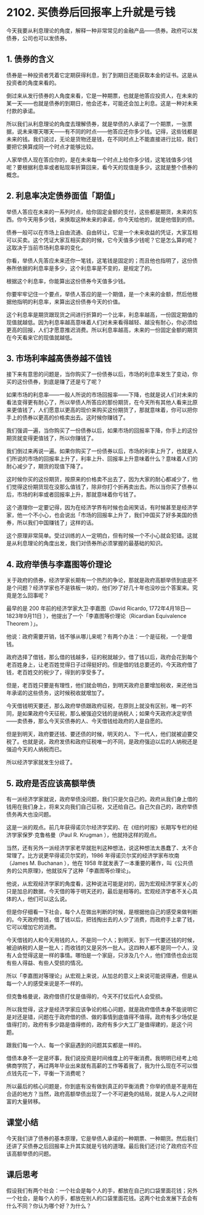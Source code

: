 # 2102. 买债券后回报率上升就是亏钱
今天我要从利息理论的角度，解释一种非常常见的金融产品——债券。政府可以发债券，公司也可以发债券。 

## 1. 债券的含义
债券是一种投资者凭着它定期获得利息，到了到期日还能获取本金的证书。这是从投资者的角度来看的。

倒过来从发行债券的人角度来看，它是一种期票，也就是他答应投资人，在未来的某一天——也就是债券的到期日，他会还本，可能还会加上利息。这是一种对未来付款的承诺。

所以我们从利息理论的角度去理解债券，就是举债的人承诺了一个期票，一张票据，说未来哪天哪天——有不同的时点——他答应还你多少钱。记得，这些钱都是未来的钱。我们说过，无论是货物还是钱，在不同时点上不能直接进行比较，我们要把它换算成同一个时点才能够比较。

人家举债人现在答应你的，是在未来每一个时点上给你多少钱，这笔钱值多少钱呢？要根据利息率或者贴现率折算回来，看今天的现值是多少。这就是整个债券的概念。

## 2. 利息率决定债券面值「期值」
举债人答应在未来的一系列时点，给你固定金额的支付，这些都是期货，未来的东西。你今天用多少钱，来换取这种未来的承诺，你今天给他的，就是他借到的债。

债券一般可以在市场上自由流通、自由转让，它是一个未来收益的凭证，大家互相可以买卖。这个凭证大家互相买卖的时候，它今天值多少钱呢？它是怎么算的呢？这取决于当前市场利息率的变化。

你看，举债人先答应未来还你一笔钱，这笔钱是固定的；而且他也指明了，这份债券所依据的利息率是多少，这个利息率是不变的，是规定了的。

根据这个利息率，你能算出这份债券今天值多少钱。

你要牢牢记住一个要点，举债人答应的是一个期值，是一个未来的金额，然后他根据他指明的利息率，来算出这份债券今天的价值。

这个利息率是期货跟现货之间进行折算的一个比率，利息率越高，一份固定期值的现值就越低。因为利息率越高意味着人们对未来看得越轻、越没有耐心，你必须给更高的回报，人们才愿意推迟消费。所以利息率越高，未来的一份固定金额的期货在今天看来它的现值就越低。
 
## 3. 市场利率越高债券越不值钱
接下来有意思的问题是，当你购买了一份债券以后，市场的利息率发生了变动，你买的这份债券，到底是赚了还是亏了呢？

如果市场的利息率——一般人所说的市场回报率——下降，也就是说人们对未来的看法变得更有耐心了，所以举债人所答应的那份期货，在今天所有其他人看来比原来更值钱了，人们愿意以更高的现价来购买这份期货了，那就意味着，你可以把你手上的债券以更高的价格卖出去。这时候你赚钱了。

我们强调一遍，当你购买了一份债券以后，如果市场的回报率下降，你手上的这份期货就变得更值钱了，所以你赚钱了。

我们倒过来再说一遍。如果你购买了一份债券以后，市场的利率上升了，也就是人们所说的市场的回报率上升了，利率上升、回报率上升意味着什么？意味着人们的耐心减少了，期货的现值下降了。

这时候你买的这份期货，按原来的价格卖不出去了，因为大家的耐心都减少了，他们觉得这份期货现在没那么值钱了，除非你打个折再卖出去。所以当你买了债券以后，市场的利率或者回报率上升，那就意味着你亏钱了。

这个道理你一定要记得，因为在经济学界有时候也会闹笑话，有时候甚至是经济学家，他一个不小心，也会说出「市场的回报率上升了，我们中国买了好多美国的债券，所以我们中国赚钱了」这样的话。

这个原理非常简单。受过训练的人一定明白，但有时候一个不小心就会犯错。这就是从利息理论的角度出发，我们对债券所必须掌握的最基础的知识。

## 4. 政府举债与李嘉图等价理论
关于政府的债券，经济学家长期有一个热烈的争论，那就是政府高额举债到底是不是个问题？经济学家也不是铁板一块的，他们吵了好几十年也没吵出个答案来。究竟是怎么回事呢？

最早的是 200 年前的经济学家大卫·李嘉图（David Ricardo, 1772年4月18日—1823年9月11日 ），他提出了一个「李嘉图等价理论（Ricardian Equivalence Theorem ）」。

他说：政府需要开销，钱不够从哪儿来呢？有两个办法：一个是征税，一个是借钱。

政府选择了借钱，那么借的钱越多，征的税就越少。借了钱以后，政府会花到每个老百姓身上，让老百姓觉得日子过得挺好的。但是借的钱总要还的，今天政府借了钱，老百姓交的税少了，得到的享受多了。

但是，老百姓只要是有理性，他们就会明白，到明天政府总要增加税收，来还他当年承诺的这些债务，这时候税收就增加了。

今天借钱明天要还，那么政府举债跟政府征税，在原则上就没有区别，唯一的不同，是如果政府今天征税，那么被强迫交钱的是纳税人；如果今天政府决定举债——卖债券，那么今天买债券的人、今天借钱给政府的人是自愿的。

但是到明天，政府要还钱、要还债的时候，明天的人、下一代人，他们就被迫要交税了。也就是说，政府发债和政府征税唯一的不同，是政府强迫以后的人纳税还是强迫今天的人纳税而已。

所以经济学家就发生分歧了。
 
## 5. 政府是否应该高额举债
有一派经济学家就说，政府举债没问题，我们只是欠自己的。政府从我们身上借的钱用在我们身上，将来又向我们自己征税，又还给自己。自己欠自己的，政府举债债务再大也没问题。

这是一派的观点。前几年获得诺贝尔经济学奖的、在《纽约时报》长期写专栏的经济学家保罗·克鲁格曼（Paul R. Krugman ），他就持这样的观点。

当然，还有另外一派经济学家老早就批判这种想法，说这种想法太愚蠢了、太不合常理了。比方说更早得诺贝尔奖的，1986 年得诺贝尔奖的经济学家布坎南（James M. Buchanan ），他在 1958 年就发表了一本重要的著作，叫《公共债务的公共原理》，他就驳斥了这种「李嘉图等价理论」。

他说，从宏观经济学家的角度看，这种说法可能是对的，因为宏观经济学家关心的只是加总的数据，今天借的等于明天还的，最后是相等的。宏观经济学者不关心具体的人，他们可以这么说。

但是你仔细看一下社会，每个人在做出判断的时候，是根据他自己的感受来做判断的。今天政府借钱，借了钱以后，把钱掏出去的人少了消费，而政府手上拿了钱，它可以增加它的消费。

今天借钱的人和今天用钱的人，不是同一个人；到明天、到下一代要还钱的时候，被迫纳税的人是一批人；而收钱的又是另外一批人。这四种人都不是同一个人，没有人会觉得这是一样的事情。哪怕是一个家庭，只涉及几个人，他们借债也会出现有些人得益、有些人受损的情况。

所以「李嘉图对等理论」从宏观上来说，从加总的意义上来说可能说得通，但是从每一个人的感受来说是不一样的。

但克鲁格曼说，政府借债打仗是值得的，今天不打仗后代人会受损。

所以我觉得，这才是经济学家应该争论的核心问题，就是政府借债本身不能说明它是对还是错，问题在于政府借的债、做的事情到底值得不值得。政府有多少场仗是值得打的，政府有多少路是值得修的，政府有多少大工厂是值得建的，是这个问题。

跟我们每一个人、每一个家庭遇到的问题其实都是一样的。

借债本身不一定是坏事，我们说投资是时间维度上的平衡消费。我明明已经考上哈佛商学院了，再过两年毕业出来就有高薪的工作等着我了，我为什么现在不可以借点钱先花一下，平衡一下消费呢？

所以最后的核心问题是，你到底有没有做到真正的平衡消费？你举的债是不是用在合适的地方？当然，政府高额举债出现了一个不可避免的结局，就是人与人之间财富的大量转移。

## 课堂小结
今天我们讲了债券的基本原理，它是举债人承诺的一种期票、一种期货。然后我们还讲了买债券之后回报率上升其实就是亏钱的道理。最后我们还讨论了政府应不应该高额举债的问题。 

## 课后思考
假设我们有两个社会：一个社会是每个人的手，都放在自己的口袋里面花钱；另外一个社会，是每个人的手，都放在别人的口袋里面花钱。这两个社会发展下去会有什么不同？你认为哪个好？为什么？